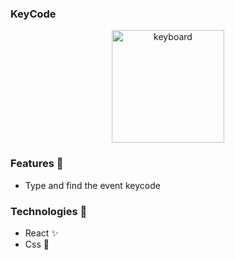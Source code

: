 ### KeyCode

<p  align="center">
<img  src="https://media.giphy.com/media/l2Je5RcqWOxKPZDYk/giphy.gif"  height="180" alt="keyboard">
</p>

### Features :unicorn: 
* Type and find the event keycode

### Technologies :mag_right:
* React :sparkles:
* Css :nail_care:

